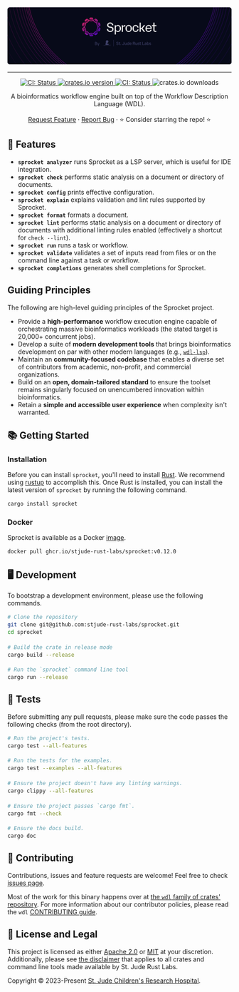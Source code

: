 <img style="margin: 0px" alt="Repository Header Image" src="./assets/repo-header.png" />
<hr/>

<p align="center">
  <p align="center">
    <a href="https://github.com/stjude-rust-labs/sprocket/actions/workflows/CI.yml" target="_blank">
      <img alt="CI: Status" src="https://github.com/stjude-rust-labs/sprocket/actions/workflows/CI.yml/badge.svg" />
    </a>
    <a href="https://crates.io/crates/sprocket" target="_blank">
      <img alt="crates.io version" src="https://img.shields.io/crates/v/sprocket">
    </a>
    <a href="https://rustseq.zulipchat.com" target="_blank">
      <img alt="CI: Status" src="https://img.shields.io/badge/chat-%23workflows--bin--sprocket-blue?logo=zulip&logoColor=f6f6f6" />
    </a>
    <img alt="crates.io downloads" src="https://img.shields.io/crates/d/sprocket">
  </p>

  <p align="center">
    A bioinformatics workflow engine built on top of the Workflow Description Language (WDL).
    <br />
    <br />
    <a href="https://github.com/stjude-rust-labs/sprocket/issues/new?assignees=&title=Descriptive%20Title&labels=enhancement">Request Feature</a>
    ·
    <a href="https://github.com/stjude-rust-labs/sprocket/issues/new?assignees=&title=Descriptive%20Title&labels=bug">Report Bug</a>
    ·
    ⭐ Consider starring the repo! ⭐
    <br />
  </p>
</p>

## 🎨 Features

- **`sprocket analyzer`** runs Sprocket as a LSP server, which is useful for IDE integration.
- **`sprocket check`** performs static analysis on a document or directory of documents.
- **`sprocket config`** prints effective configuration.
- **`sprocket explain`** explains validation and lint rules supported by Sprocket.
- **`sprocket format`** formats a document.
- **`sprocket lint`** performs static analysis on a document or directory of documents with additional linting rules enabled (effectively a shortcut for `check --lint`).
- **`sprocket run`** runs a task or workflow.
- **`sprocket validate`** validates a set of inputs read from files or on the command line against a task or workflow.
- **`sprocket completions`** generates shell completions for Sprocket.

## Guiding Principles

The following are high-level guiding principles of the Sprocket project.

- Provide a **high-performance** workflow execution engine capable of
  orchestrating massive bioinformatics workloads (the stated target is 20,000+
  concurrent jobs).
- Develop a suite of **modern development tools** that brings bioinformatics
  development on par with other modern languages (e.g.,
  [`wdl-lsp`](https://github.com/stjude-rust-labs/wdl/tree/main/wdl-lsp)).
- Maintain an **community-focused codebase** that enables a diverse set of
  contributors from academic, non-profit, and commercial organizations.
- Build on an **open, domain-tailored standard** to ensure the toolset remains
  singularly focused on unencumbered innovation within bioinformatics.
- Retain a **simple and accessible user experience** when complexity isn't warranted.

## 📚 Getting Started

### Installation

Before you can install `sprocket`, you'll need to install
[Rust](https://www.rust-lang.org/). We recommend using [rustup](https://rustup.rs/) to accomplish this. Once Rust is installed, you can install the latest version of `sprocket` by
running the following command.

```bash
cargo install sprocket
```

### Docker

Sprocket is available as a Docker [image](https://github.com/stjude-rust-labs/sprocket/pkgs/container/sprocket).

```bash
docker pull ghcr.io/stjude-rust-labs/sprocket:v0.12.0
```

## 🖥️ Development

To bootstrap a development environment, please use the following commands.

```bash
# Clone the repository
git clone git@github.com:stjude-rust-labs/sprocket.git
cd sprocket

# Build the crate in release mode
cargo build --release

# Run the `sprocket` command line tool
cargo run --release
```

## 🚧️ Tests

Before submitting any pull requests, please make sure the code passes the
following checks (from the root directory).

```bash
# Run the project's tests.
cargo test --all-features

# Run the tests for the examples.
cargo test --examples --all-features

# Ensure the project doesn't have any linting warnings.
cargo clippy --all-features

# Ensure the project passes `cargo fmt`.
cargo fmt --check

# Ensure the docs build.
cargo doc
```

## 🤝 Contributing

Contributions, issues and feature requests are welcome! Feel free to check
[issues page](https://github.com/stjude-rust-labs/sprocket/issues).

Most of the work for this binary happens over at [the `wdl` family of crates' repository](https://github.com/stjude-rust-labs/wdl).
For more information about our contributor policies, please read the `wdl` [CONTRIBUTING guide](https://github.com/stjude-rust-labs/wdl/blob/main/CONTRIBUTING.md).

## 📝 License and Legal

This project is licensed as either [Apache 2.0][license-apache] or
[MIT][license-mit] at your discretion. Additionally, please see [the
disclaimer](https://github.com/stjude-rust-labs#disclaimer) that applies to all
crates and command line tools made available by St. Jude Rust Labs.

Copyright © 2023-Present [St. Jude Children's Research Hospital](https://github.com/stjude).

[license-apache]: https://github.com/stjude-rust-labs/sprocket/blob/main/LICENSE-APACHE
[license-mit]: https://github.com/stjude-rust-labs/sprocket/blob/main/LICENSE-MIT
